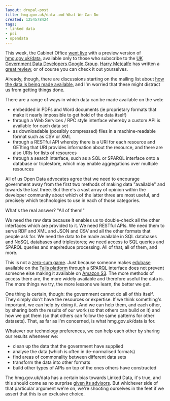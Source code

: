 ```yaml
---
layout: drupal-post
title: hmg.gov.uk/data and What We Can Do
created: 1254578424
tags:
- linked data
- psi
- opendata
---
```

This week, the Cabinet Office [went live](http://blogs.cabinetoffice.gov.uk/digitalengagement/) with a preview version of [hmg.gov.uk/data](http://data.hmg.gov.uk), available only to those who subscribe to the [UK Government Data Developers Google Group](http://groups.google.com/group/uk-government-data-developers). [Harry Metcalfe](http://harrymetcalfe.com/) has written a [great review](http://thedextrousweb.com/2009/10/the-wraps-come-off-data-gov-uk/), or of course you can check it out yourselves.

Already, though, there are discussions starting on the mailing list about [how the data is being made available](http://groups.google.com/group/uk-government-data-developers/browse_thread/thread/73f1f4e8a8c2d6bb), and I'm worried that these might distract us from getting things done.

<!--break-->

There are a range of ways in which data can be made available on the web:

  * embedded in PDFs and Word documents (ie proprietary formats that make it nearly impossible to get hold of the data itself)
  * through a Web Services / RPC style interface whereby a custom API is available for each data set
  * as downloadable (possibly compressed) files in a machine-readable format such as CSV or XML
  * through a RESTful API whereby there is a URI for each resource and GETting that URI provides information about the resource, and there are also URIs for lists of resources
  * through a search interface, such as a SQL or SPARQL interface onto a database or triplestore, which may enable aggregations over multiple resources

All of us Open Data advocates agree that we need to encourage government away from the first two methods of making data "available" and towards the last three. But there's a vast array of opinion within the developer community about which of the latter three are most useful, and precisely which technologies to use in each of those categories.

What's the real answer? "All of them!"

We need the raw data because it enables us to double-check all the other interfaces which are provided to it. We need RESTful APIs. We need them to serve RDF and XML and JSON and CSV and all the other formats that people ask for. We need the data to be made available in SQL databases and NoSQL databases and triplestores; we need access to SQL queries and SPARQL queries and map/reduce processing. All of that, all of them, and more.

This is not a [zero-sum game](http://en.wikipedia.org/wiki/Zero-sum). Just because someone makes [edubase](http://www.edubase.gov.uk/) available on the [Talis platform](http://www.talis.com/platform) through a SPARQL interface does not prevent someone else making it available on [Amazon S3](http://aws.amazon.com/s3/). The more methods of access there are, the more widely available and therefore useful the data is. The more things we try, the more lessons we learn, the better we get.

One thing is certain, though: the government cannot do all of this itself. They simply don't have the resources or expertise. If we think something's important, we can help by doing it. And we can help them, and each other, by sharing both the results of our work (so that others can build on it) and how we got them (so that others can follow the same patterns for other datasets). That, as far as I'm concerned, is what hmg.gov.uk/data is for.

Whatever our technology preferences, we can help each other by sharing our results whenever we:

  * clean up the data that the government have supplied
  * analyse the data (which is often in de-normalised formats)
  * find areas of commonality between different data sets
  * transform the data into other formats
  * build other types of APIs on top of the ones others have constructed

The hmg.gov.uk/data has a certain bias towards Linked Data, it's true, and this should come as no surprise [given its advisors](http://blogs.cabinetoffice.gov.uk/digitalengagement/post/2009/06/09/Data-So-what-happens-now.aspx). But whichever side of that particular argument we're on, we're shooting ourselves in the feet if we assert that this is an exclusive choice.
